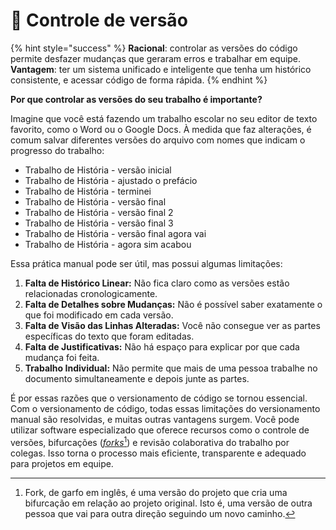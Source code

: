 # 📝 Controle de versão

{% hint style="success" %}
**Racional**: controlar as versões do código permite desfazer mudanças que geraram erros e trabalhar em equipe.\
**Vantagem**: ter um sistema unificado e inteligente que tenha um histórico consistente, e acessar código de forma rápida.
{% endhint %}

**Por que controlar as versões do seu trabalho é importante?**

Imagine que você está fazendo um trabalho escolar no seu editor de texto favorito, como o Word ou o Google Docs. À medida que faz alterações, é comum salvar diferentes versões do arquivo com nomes que indicam o progresso do trabalho:

* Trabalho de História - versão inicial
* Trabalho de História - ajustado o prefácio
* Trabalho de História - terminei
* Trabalho de História - versão final
* Trabalho de História - versão final 2
* Trabalho de História - versão final 3
* Trabalho de História - versão final agora vai
* Trabalho de História - agora sim acabou

Essa prática manual pode ser útil, mas possui algumas limitações:

1. **Falta de Histórico Linear:** Não fica claro como as versões estão relacionadas cronologicamente.
2. **Falta de Detalhes sobre Mudanças:** Não é possível saber exatamente o que foi modificado em cada versão.
3. **Falta de Visão das Linhas Alteradas:** Você não consegue ver as partes específicas do texto que foram editadas.
4. **Falta de Justificativas:** Não há espaço para explicar por que cada mudança foi feita.
5. **Trabalho Individual:** Não permite que mais de uma pessoa trabalhe no documento simultaneamente e depois junte as partes.

É por essas razões que o versionamento de código se tornou essencial. Com o versionamento de código, todas essas limitações do versionamento manual são resolvidas, e muitas outras vantagens surgem. Você pode utilizar software especializado que oferece recursos como o controle de versões, bifurcações ([_forks_](#user-content-fn-1)[^1]) e revisão colaborativa do trabalho por colegas. Isso torna o processo mais eficiente, transparente e adequado para projetos em equipe.



[^1]: Fork, de garfo em inglês, é uma versão do projeto que cria uma bifurcação em relação ao projeto original. Isto é, uma versão de outra pessoa que vai para outra direção seguindo um novo caminho.
